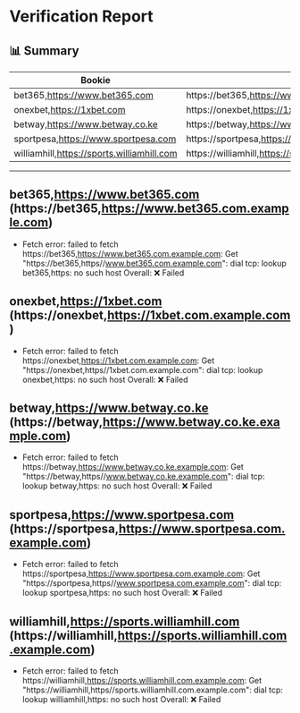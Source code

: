 # Verification Report

## 📊 Summary
| Bookie | URL | Status |
|--------|-----|--------|
| bet365,https://www.bet365.com | https://bet365,https://www.bet365.com.example.com | ❌ |
| onexbet,https://1xbet.com | https://onexbet,https://1xbet.com.example.com | ❌ |
| betway,https://www.betway.co.ke | https://betway,https://www.betway.co.ke.example.com | ❌ |
| sportpesa,https://www.sportpesa.com | https://sportpesa,https://www.sportpesa.com.example.com | ❌ |
| williamhill,https://sports.williamhill.com | https://williamhill,https://sports.williamhill.com.example.com | ❌ |

---

## bet365,https://www.bet365.com (https://bet365,https://www.bet365.com.example.com)
- Fetch error: failed to fetch https://bet365,https://www.bet365.com.example.com: Get "https://bet365,https//www.bet365.com.example.com": dial tcp: lookup bet365,https: no such host
Overall: ❌ Failed

## onexbet,https://1xbet.com (https://onexbet,https://1xbet.com.example.com)
- Fetch error: failed to fetch https://onexbet,https://1xbet.com.example.com: Get "https://onexbet,https//1xbet.com.example.com": dial tcp: lookup onexbet,https: no such host
Overall: ❌ Failed

## betway,https://www.betway.co.ke (https://betway,https://www.betway.co.ke.example.com)
- Fetch error: failed to fetch https://betway,https://www.betway.co.ke.example.com: Get "https://betway,https//www.betway.co.ke.example.com": dial tcp: lookup betway,https: no such host
Overall: ❌ Failed

## sportpesa,https://www.sportpesa.com (https://sportpesa,https://www.sportpesa.com.example.com)
- Fetch error: failed to fetch https://sportpesa,https://www.sportpesa.com.example.com: Get "https://sportpesa,https//www.sportpesa.com.example.com": dial tcp: lookup sportpesa,https: no such host
Overall: ❌ Failed

## williamhill,https://sports.williamhill.com (https://williamhill,https://sports.williamhill.com.example.com)
- Fetch error: failed to fetch https://williamhill,https://sports.williamhill.com.example.com: Get "https://williamhill,https//sports.williamhill.com.example.com": dial tcp: lookup williamhill,https: no such host
Overall: ❌ Failed

